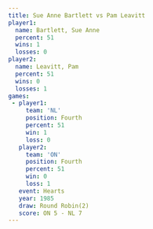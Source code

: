 ```yaml
---
title: Sue Anne Bartlett vs Pam Leavitt
player1:                  
  name: Bartlett, Sue Anne
  percent: 51             
  wins: 1                 
  losses: 0               
player2:                  
  name: Leavitt, Pam      
  percent: 51             
  wins: 0                 
  losses: 1               
games:
 - player1:          
     team: 'NL'      
     position: Fourth
     percent: 51     
     win: 1          
     loss: 0         
   player2:          
     team: 'ON'      
     position: Fourth
     percent: 51     
     win: 0          
     loss: 1         
   event: Hearts       
   year: 1985          
   draw: Round Robin(2)
   score: ON 5 - NL 7  
---
```

